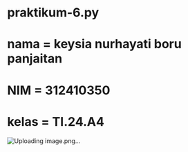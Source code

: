 # praktikum-6.py
# nama = keysia nurhayati boru panjaitan
# NIM = 312410350
# kelas = TI.24.A4
![Uploading image.png…]()
